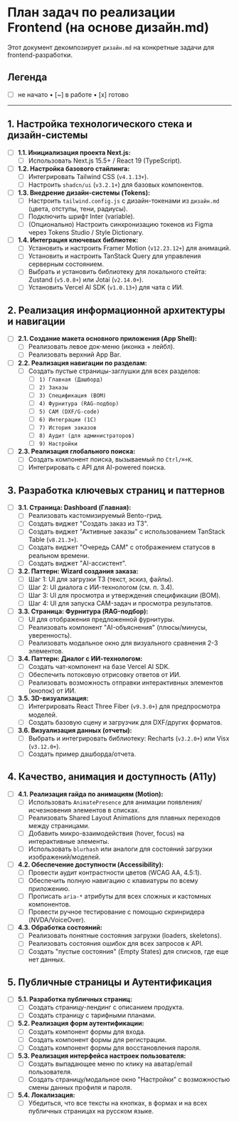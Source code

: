 # План задач по реализации Frontend (на основе дизайн.md)

Этот документ декомпозирует `дизайн.md` на конкретные задачи для frontend-разработки.

## Легенда
- [ ] не начато  •  [~] в работе  •  [x] готово

---

## 1. Настройка технологического стека и дизайн-системы

- [ ] **1.1. Инициализация проекта Next.js:**
  - [ ] Использовать Next.js 15.5+ / React 19 (TypeScript).
- [ ] **1.2. Настройка базового стайлинга:**
  - [ ] Интегрировать Tailwind CSS (`v4.1.13+`).
  - [ ] Настроить `shadcn/ui` (`v3.2.1+`) для базовых компонентов.
- [ ] **1.3. Внедрение дизайн-системы (Tokens):**
  - [ ] Настроить `tailwind.config.js` с дизайн-токенами из `дизайн.md` (цвета, отступы, тени, радиусы).
  - [ ] Подключить шрифт Inter (variable).
  - [ ] (Опционально) Настроить синхронизацию токенов из Figma через Tokens Studio / Style Dictionary.
- [ ] **1.4. Интеграция ключевых библиотек:**
  - [ ] Установить и настроить Framer Motion (`v12.23.12+`) для анимаций.
  - [ ] Установить и настроить TanStack Query для управления серверным состоянием.
  - [ ] Выбрать и установить библиотеку для локального стейта: Zustand (`v5.0.8+`) или Jotai (`v2.14.0+`).
  - [ ] Установить Vercel AI SDK (`v1.0.13+`) для чата с ИИ.

## 2. Реализация информационной архитектуры и навигации

- [ ] **2.1. Создание макета основного приложения (App Shell):**
  - [ ] Реализовать левое док-меню (иконка + лейбл).
  - [ ] Реализовать верхний App Bar.
- [ ] **2.2. Реализация навигации по разделам:**
  - [ ] Создать пустые страницы-заглушки для всех разделов:
    - [ ] `1) Главная (Дашборд)`
    - [ ] `2) Заказы`
    - [ ] `3) Спецификация (BOM)`
    - [ ] `4) Фурнитура (RAG-подбор)`
    - [ ] `5) CAM (DXF/G-code)`
    - [ ] `6) Интеграции (1С)`
    - [ ] `7) История заказов`
    - [ ] `8) Аудит (для администраторов)`
    - [ ] `9) Настройки`
- [ ] **2.3. Реализация глобального поиска:**
  - [ ] Создать компонент поиска, вызываемый по `Ctrl/⌘+K`.
  - [ ] Интегрировать с API для AI-powered поиска.

## 3. Разработка ключевых страниц и паттернов

- [ ] **3.1. Страница: Dashboard (Главная):**
  - [ ] Реализовать кастомизируемый Bento-грид.
  - [ ] Создать виджет "Создать заказ из ТЗ".
  - [ ] Создать виджет "Активные заказы" с использованием TanStack Table (`v8.21.3+`).
  - [ ] Создать виджет "Очередь CAM" с отображением статусов в реальном времени.
  - [ ] Создать виджет "AI-ассистент".
- [ ] **3.2. Паттерн: Wizard создания заказа:**
  - [ ] Шаг 1: UI для загрузки ТЗ (текст, эскиз, файлы).
  - [ ] Шаг 2: UI диалога с ИИ-технологом (см. п. 3.4).
  - [ ] Шаг 3: UI для просмотра и утверждения спецификации (BOM).
  - [ ] Шаг 4: UI для запуска CAM-задач и просмотра результатов.
- [ ] **3.3. Страница: Фурнитура (RAG-подбор):**
  - [ ] UI для отображения предложенной фурнитуры.
  - [ ] Реализовать компонент "AI-объяснения" (плюсы/минусы, уверенность).
  - [ ] Реализовать модальное окно для визуального сравнения 2-3 элементов.
- [ ] **3.4. Паттерн: Диалог с ИИ-технологом:**
  - [ ] Создать чат-компонент на базе Vercel AI SDK.
  - [ ] Обеспечить потоковую отрисовку ответов от ИИ.
  - [ ] Реализовать возможность отправки интерактивных элементов (кнопок) от ИИ.
- [ ] **3.5. 3D-визуализация:**
  - [ ] Интегрировать React Three Fiber (`v9.3.0+`) для предпросмотра моделей.
  - [ ] Создать базовую сцену и загрузчик для DXF/других форматов.
- [ ] **3.6. Визуализация данных (отчеты):**
  - [ ] Выбрать и интегрировать библиотеку: Recharts (`v3.2.0+`) или Visx (`v3.12.0+`).
  - [ ] Создать пример дашборда/отчета.

## 4. Качество, анимация и доступность (A11y)

- [ ] **4.1. Реализация гайда по анимациям (Motion):**
  - [ ] Использовать `AnimatePresence` для анимации появления/исчезновения элементов в списках.
  - [ ] Реализовать Shared Layout Animations для плавных переходов между страницами.
  - [ ] Добавить микро-взаимодействия (hover, focus) на интерактивные элементы.
  - [ ] Использовать `blurhash` или аналоги для состояний загрузки изображений/моделей.
- [ ] **4.2. Обеспечение доступности (Accessibility):**
  - [ ] Провести аудит контрастности цветов (WCAG AA, 4.5:1).
  - [ ] Обеспечить полную навигацию с клавиатуры по всему приложению.
  - [ ] Прописать `aria-*` атрибуты для всех сложных и кастомных компонентов.
  - [ ] Провести ручное тестирование с помощью скринридера (NVDA/VoiceOver).
- [ ] **4.3. Обработка состояний:**
  - [ ] Реализовать понятные состояния загрузки (loaders, skeletons).
  - [ ] Реализовать состояния ошибок для всех запросов к API.
  - [ ] Создать "пустые состояния" (Empty States) для списков, где еще нет данных.

## 5. Публичные страницы и Аутентификация

- [ ] **5.1. Разработка публичных страниц:**
  - [ ] Создать страницу-лендинг с описанием продукта.
  - [ ] Создать страницу с тарифными планами.
- [ ] **5.2. Реализация форм аутентификации:**
  - [ ] Создать компонент формы для входа.
  - [ ] Создать компонент формы для регистрации.
  - [ ] Создать компонент формы для восстановления пароля.
- [ ] **5.3. Реализация интерфейса настроек пользователя:**
  - [ ] Создать выпадающее меню по клику на аватар/email пользователя.
  - [ ] Создать страницу/модальное окно "Настройки" с возможностью смены данных профиля и пароля.
- [ ] **5.4. Локализация:**
  - [ ] Убедиться, что все тексты на кнопках, в формах и на всех публичных страницах на русском языке.
